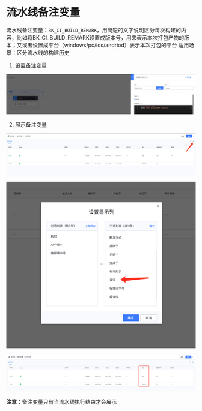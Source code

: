 # 流水线备注变量

流水线备注变量：`BK_CI_BUILD_REMARK`，用简短的文字说明区分每次构建的内容，比如将BK_CI_BUILD_REMARK设置成版本号，用来表示本次打包产物的版本；又或者设置成平台（windows/pc/ios/andriod）表示本次打包的平台
适用场景：区分流水线的构建历史

1. 设置备注变量

![设置备注变量](../../../.gitbook/assets/image-variables-set-remark.png)

2. 展示备注变量

![设置显示列](../../../.gitbook/assets/image-variables-config-column.png)

![选择备注](../../../.gitbook/assets/image-variables-select-remark.png)

![展示备注变量](../../../.gitbook/assets/image-variables-remark-view.png)

**注意**：备注变量只有当流水线执行结束才会展示
